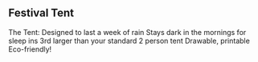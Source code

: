 ## Festival Tent

The Tent:
Designed to last a week of rain
Stays dark in the mornings for sleep ins
3rd larger than your standard 2 person tent
Drawable, printable
Eco-friendly!
